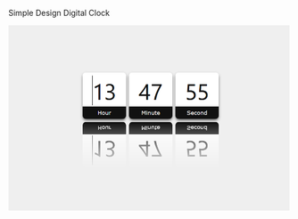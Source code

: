 Simple Design Digital Clock

![Digital-Clock-Image](https://github.com/Davion/digital-clock-with-reflection/blob/master/digital-clock-with-reflection.png)
